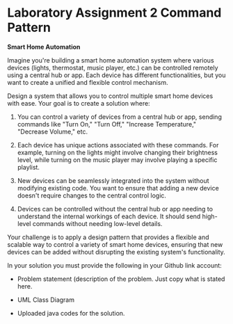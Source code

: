 # Laboratory Assignment 2 Command Pattern

**Smart Home Automation**

Imagine you're building a smart home automation system where various devices (lights, thermostat, music player, etc.) can be controlled remotely using a central hub or app. Each device has different functionalities, but you want to create a unified and flexible control mechanism.

Design a system that allows you to control multiple smart home devices with ease. Your goal is to create a solution where:

  1. You can control a variety of devices from a central hub or app, sending commands like "Turn On," "Turn Off," "Increase Temperature," "Decrease Volume," etc.
  
  2. Each device has unique actions associated with these commands. For example, turning on the lights might involve changing their brightness level, while turning on the music player may involve playing a specific playlist.
  
  3. New devices can be seamlessly integrated into the system without modifying existing code. You want to ensure that adding a new device doesn't require changes to the central control logic.
  
  4. Devices can be controlled without the central hub or app needing to understand the internal workings of each device. It should send high-level commands without needing low-level details.

Your challenge is to apply a design pattern that provides a flexible and scalable way to control a variety of smart home devices, ensuring that new devices can be added without disrupting the existing system's functionality.

In your solution you must provide the following in your Github link account:

  - Problem statement (description of the problem. Just copy what is stated here.
  
  - UML Class Diagram
  
  - Uploaded java codes for the solution.
